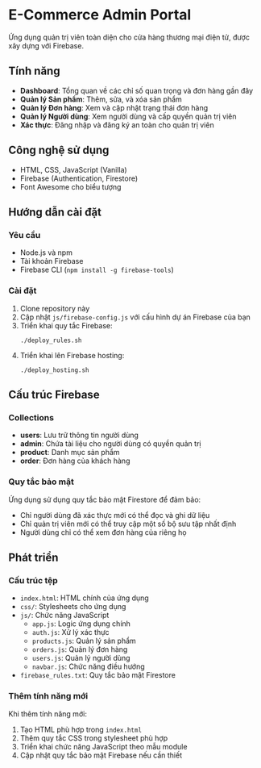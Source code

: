 # E-Commerce Admin Portal

Ứng dụng quản trị viên toàn diện cho cửa hàng thương mại điện tử, được xây dựng với Firebase.

## Tính năng

- **Dashboard**: Tổng quan về các chỉ số quan trọng và đơn hàng gần đây
- **Quản lý Sản phẩm**: Thêm, sửa, và xóa sản phẩm
- **Quản lý Đơn hàng**: Xem và cập nhật trạng thái đơn hàng
- **Quản lý Người dùng**: Xem người dùng và cấp quyền quản trị viên
- **Xác thực**: Đăng nhập và đăng ký an toàn cho quản trị viên

## Công nghệ sử dụng

- HTML, CSS, JavaScript (Vanilla)
- Firebase (Authentication, Firestore)
- Font Awesome cho biểu tượng

## Hướng dẫn cài đặt

### Yêu cầu

- Node.js và npm
- Tài khoản Firebase
- Firebase CLI (`npm install -g firebase-tools`)

### Cài đặt

1. Clone repository này
2. Cập nhật `js/firebase-config.js` với cấu hình dự án Firebase của bạn
3. Triển khai quy tắc Firebase:
   ```
   ./deploy_rules.sh
   ```
4. Triển khai lên Firebase hosting:
   ```
   ./deploy_hosting.sh
   ```

## Cấu trúc Firebase

### Collections

- **users**: Lưu trữ thông tin người dùng
- **admin**: Chứa tài liệu cho người dùng có quyền quản trị
- **product**: Danh mục sản phẩm
- **order**: Đơn hàng của khách hàng

### Quy tắc bảo mật

Ứng dụng sử dụng quy tắc bảo mật Firestore để đảm bảo:
- Chỉ người dùng đã xác thực mới có thể đọc và ghi dữ liệu
- Chỉ quản trị viên mới có thể truy cập một số bộ sưu tập nhất định
- Người dùng chỉ có thể xem đơn hàng của riêng họ

## Phát triển

### Cấu trúc tệp

- `index.html`: HTML chính của ứng dụng
- `css/`: Stylesheets cho ứng dụng
- `js/`: Chức năng JavaScript
  - `app.js`: Logic ứng dụng chính
  - `auth.js`: Xử lý xác thực
  - `products.js`: Quản lý sản phẩm
  - `orders.js`: Quản lý đơn hàng
  - `users.js`: Quản lý người dùng
  - `navbar.js`: Chức năng điều hướng
- `firebase_rules.txt`: Quy tắc bảo mật Firestore

### Thêm tính năng mới

Khi thêm tính năng mới:
1. Tạo HTML phù hợp trong `index.html`
2. Thêm quy tắc CSS trong stylesheet phù hợp
3. Triển khai chức năng JavaScript theo mẫu module
4. Cập nhật quy tắc bảo mật Firebase nếu cần thiết
